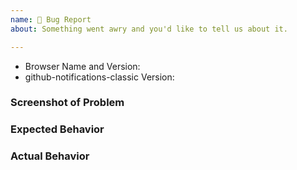 ```yaml
---
name: 🐞 Bug Report
about: Something went awry and you'd like to tell us about it.

---
```


<!--
  ⚡️ katchow! We 💛 issues.

  Please - do not - remove this template.
  Please - do not - skip or remove parts of this template.
  Or your issue WILL be closed.

  👉🏽 Need help or support? Open a SUPPORT issue instead.
-->

- Browser Name and Version:
- github-notifications-classic Version:

### Screenshot of Problem

<!--
  Issues without screenshots WILL be closed. There's just no way for us to know exactly what the theme is doing or how it is behaving in your environment without a screenshot. For help adding a screenshot:
  - Read this post: https://blog.github.com/2012-12-07-issue-attachments/
  - Or use https://imgur.com/ to upload, and paste the image url in this issue.
-->

### Expected Behavior


### Actual Behavior
